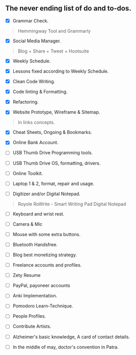 ## The never ending list of do and to-dos.

- [x] Grammar Check.
> Hemmingway Tool and Grammarly
- [x] Social Media Manager.
> Blog + Share + Tweet + Hootsuite
- [x] Weekly Schedule.
- [x] Lessons fixed according to Weekly Schedule.

- [x] Clean Code Writing.
- [x] Code linting & Formatting.
- [x] Refactoring.
- [x] Website Prototype, Wireframe & Sitemap.
> In links concepts.
- [x] Cheat Sheets, Ongoing & Bookmarks.
- [x] Online Bank Account.


- [ ] USB Thumb Drive Programming tools.
- [ ] USB Thumb Drive OS, formatting, drivers.
- [ ] Online Toolkit.
- [ ] Laptop 1 & 2, format, repair and usage.

- [ ] Digitizer and/or Digital Notepad.
> Royole RoWrite - Smart Writing Pad Digital Notepad
- [ ] Keyboard and wrist rest.
- [ ] Camera & Mic
- [ ] Mouse with some extra buttons.
- [ ] Bluetooth Handsfree.

- [ ] Blog best monetizing strategy.

- [ ] Freelance accounts and profiles.
- [ ] Zety Resume
- [ ] PayPal, payoneer accounts

- [ ] Anki Implementation.
- [ ] Pomodoro Learn-Technique.

- [ ] People Profiles.
- [ ] Contribute Artists.

- [ ] Alzheimer's basic knowledge, A card of contact details.
- [ ] In the middle of may, doctor's convention in Patra.